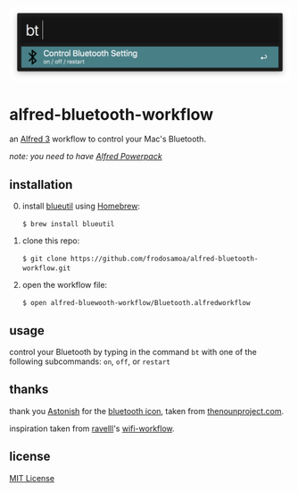 ![screenshot of alfred-bluetooth-workflow in action](https://github.com/frodosamoa/alfred-bluetooth-workflow/blob/master/alfred-bluetooth-workflow-screenshot.png)

# alfred-bluetooth-workflow

an [Alfred 3](https://www.alfredapp.com/) workflow to control your Mac's Bluetooth.

*note: you need to have [Alfred Powerpack](https://www.alfredapp.com/powerpack/)*

## installation

0. install [blueutil](https://github.com/toy/blueutil) using [Homebrew](https://brew.sh/):

    `$ brew install blueutil`

1. clone this repo:

    `$ git clone https://github.com/frodosamoa/alfred-bluetooth-workflow.git`

2. open the workflow file:

    `$ open alfred-bluewooth-workflow/Bluetooth.alfredworkflow`


## usage

control your Bluetooth by typing in the command `bt` with one of the following subcommands: `on`, `off`, or `restart`

## thanks

thank you [Astonish](https://thenounproject.com/svayush52/) for the [bluetooth icon](https://thenounproject.com/svayush52/uploads/?i=1167301), taken from [thenounproject.com](http://thenounproject.com).

inspiration taken from [ravelll](https://github.com/ravelll)'s [wifi-workflow](https://github.com/ravelll/wifi-workflow).

## license

[MIT License](https://github.com/frodosamoa/alfred-bluetooth-workflow/blob/master/LICENSE.md)
